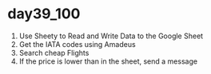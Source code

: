 # day39_100

1. Use Sheety to Read and Write Data to the Google Sheet
2. Get the IATA codes using Amadeus
3. Search cheap Flights
4. If the price is lower than in the sheet, send a message
